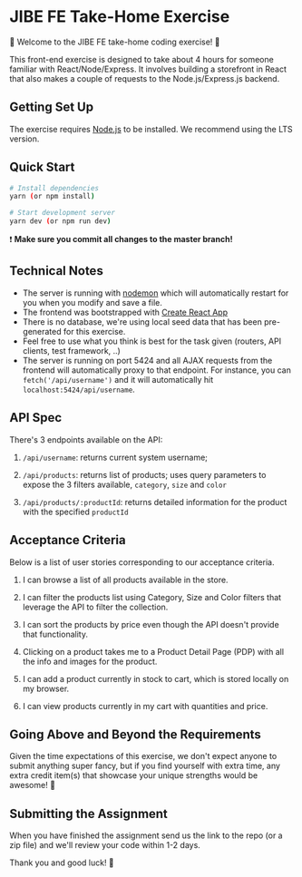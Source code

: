 # JIBE FE Take-Home Exercise

💫 Welcome to the JIBE FE take-home coding exercise! 🎉

This front-end exercise is designed to take about 4 hours for someone familiar with React/Node/Express. It involves building a storefront in React that also makes a couple of requests to the Node.js/Express.js backend.

## Getting Set Up

The exercise requires [Node.js](https://nodejs.org/en/) to be installed. We recommend using the LTS version.

## Quick Start

```bash
# Install dependencies
yarn (or npm install)

# Start development server
yarn dev (or npm run dev)
```

❗️ **Make sure you commit all changes to the master branch!**

## Technical Notes

- The server is running with [nodemon](https://nodemon.io/) which will automatically restart for you when you modify and save a file.
- The frontend was bootstrapped with [Create React App](https://facebook.github.io/create-react-app/docs/getting-started)
- There is no database, we're using local seed data that has been pre-generated for this exercise.
- Feel free to use what you think is best for the task given (routers, API clients, test framework, ..) 
- The server is running on port 5424 and all AJAX requests from the frontend will automatically proxy to that endpoint. For instance, you can `fetch('/api/username')` and it will automatically hit `localhost:5424/api/username`.

## API Spec

There's 3 endpoints available on the API:

1. `/api/username`: returns current system username; 

2. `/api/products`: returns list of products; uses query parameters to expose the 3 filters available, `category`, `size` and `color`

3. `/api/products/:productId`: returns detailed information for the product with the specified `productId`

## Acceptance Criteria

Below is a list of user stories corresponding to our acceptance criteria.

1. I can browse a list of all products available in the store.

2. I can filter the products list using Category, Size and Color filters that leverage the API to filter the collection.

3. I can sort the products by price even though the API doesn't provide that functionality.

4. Clicking on a product takes me to a Product Detail Page (PDP) with all the info and images for the product.

5. I can add a product currently in stock to cart, which is stored locally on my browser.

6. I can view products currently in my cart with quantities and price.

## Going Above and Beyond the Requirements

Given the time expectations of this exercise, we don't expect anyone to submit anything super fancy, but if you find yourself with extra time, any extra credit item(s) that showcase your unique strengths would be awesome! 🙌

## Submitting the Assignment

When you have finished the assignment send us the link to the repo (or a zip file) and we'll review your code within 1-2 days.

Thank you and good luck! 🙏
